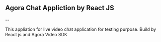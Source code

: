 ## Agora Chat Appliction by React JS

--

This appliation for live video chat application for testing purpose. Build by React js and Agora Video SDK
